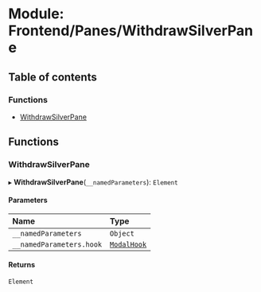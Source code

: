 # Module: Frontend/Panes/WithdrawSilverPane

## Table of contents

### Functions

- [WithdrawSilverPane](Frontend_Panes_WithdrawSilverPane.md#withdrawsilverpane)

## Functions

### WithdrawSilverPane

▸ **WithdrawSilverPane**(`__namedParameters`): `Element`

#### Parameters

| Name                     | Type                                                 |
| :----------------------- | :--------------------------------------------------- |
| `__namedParameters`      | `Object`                                             |
| `__namedParameters.hook` | [`ModalHook`](Frontend_Views_ModalPane.md#modalhook) |

#### Returns

`Element`
